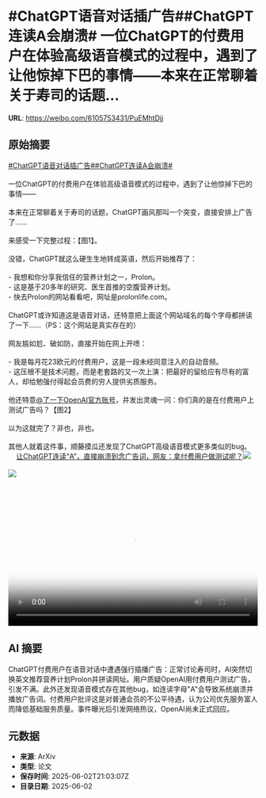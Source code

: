 # #ChatGPT语音对话插广告##ChatGPT连读A会崩溃# 一位ChatGPT的付费用户在体验高级语音模式的过程中，遇到了让他惊掉下巴的事情——本来在正常聊着关于寿司的话题...

**URL**: https://weibo.com/6105753431/PuEMhtDjj

## 原始摘要

<a href="https://m.weibo.cn/search?containerid=231522type%3D1%26t%3D10%26q%3D%23ChatGPT%E8%AF%AD%E9%9F%B3%E5%AF%B9%E8%AF%9D%E6%8F%92%E5%B9%BF%E5%91%8A%23&amp;extparam=%23ChatGPT%E8%AF%AD%E9%9F%B3%E5%AF%B9%E8%AF%9D%E6%8F%92%E5%B9%BF%E5%91%8A%23" data-hide=""><span class="surl-text">#ChatGPT语音对话插广告#</span></a><a href="https://m.weibo.cn/search?containerid=231522type%3D1%26t%3D10%26q%3D%23ChatGPT%E8%BF%9E%E8%AF%BBA%E4%BC%9A%E5%B4%A9%E6%BA%83%23&amp;extparam=%23ChatGPT%E8%BF%9E%E8%AF%BBA%E4%BC%9A%E5%B4%A9%E6%BA%83%23" data-hide=""><span class="surl-text">#ChatGPT连读A会崩溃#</span></a> <br><br>一位ChatGPT的付费用户在体验高级语音模式的过程中，遇到了让他惊掉下巴的事情——<br><br>本来在正常聊着关于寿司的话题，ChatGPT画风那叫一个突变，直接安排上广告了……<br><br>来感受一下完整过程：【图1】。<br><br>没错，ChatGPT就这么硬生生地转成英语，然后开始推荐了：<br><br>- 我想和你分享我信任的营养计划之一，Prolon。<br>- 这是基于20多年的研究、医生首推的空腹营养计划。<br>- 快去Prolon的网站看看吧，网址是prolonlife.com。<br><br>ChatGPT或许知道这是语音对话，还特意把上面这个网站域名的每个字母都拼读了一下……（PS：这个网站是真实存在的）<br><br>网友尴如尬、破如防，直接开始在网上开喷：<br><br>- 我是每月花23欧元的付费用户，这是一段未经同意注入的自动音频。<br>- 这压根不是技术问题，而是老套路的又一次上演：把最好的留给应有尽有的富人，却给勉强付得起会员费的穷人提供劣质服务。<br><br>他还特意<a href="https://weibo.com/n/%E4%BA%86%E4%B8%80%E4%B8%8BOpenAI%E5%AE%98%E6%96%B9%E8%B4%A6%E5%8F%B7">@了一下OpenAI官方账号</a>，并发出灵魂一问：你们真的是在付费用户上测试广告吗？【图2】<br><br>以为这就完了？非也，非也。<br><br>其他人就着这件事，顺藤摸瓜还发现了ChatGPT高级语音模式更多类似的bug。<a href="https://weibo.cn/sinaurl?u=https%3A%2F%2Fmp.weixin.qq.com%2Fs%2F044YgV2GzZeViJzV_v9Idw" data-hide=""><span class="url-icon"><img style="width: 1rem;height: 1rem" src="https://h5.sinaimg.cn/upload/2015/09/25/3/timeline_card_small_web_default.png" referrerpolicy="no-referrer"></span><span class="surl-text">让ChatGPT连读“A”，直接崩溃到念广告词，网友：拿付费用户做测试呢？</span></a><img style="" src="https://tvax1.sinaimg.cn/large/006Fd7o3ly1i20vhh5m1cj30u01hcgm1.jpg" referrerpolicy="no-referrer"><br><br><img style="" src="https://tvax2.sinaimg.cn/large/006Fd7o3gy1i20vgzhoraj30u00rik1z.jpg" referrerpolicy="no-referrer"><br><br><br clear="both"><div style="clear: both"></div><video controls="controls" poster="https://tvax3.sinaimg.cn/orj480/006Fd7o3ly1i20vhggi4wj30u01hcgm1.jpg" style="width: 100%"><source src="https://f.video.weibocdn.com/o0/T3WHkMjllx08oITXm8SY01041200cEuM0E010.mp4?label=mp4_720p&amp;template=720x1280.24.0&amp;ori=0&amp;ps=1CwnkDw1GXwCQx&amp;Expires=1748901754&amp;ssig=7ERFuC%2BaST&amp;KID=unistore,video"><source src="https://f.video.weibocdn.com/o0/RaxIrg3tlx08oITWViCc010412007dUV0E010.mp4?label=mp4_hd&amp;template=540x960.24.0&amp;ori=0&amp;ps=1CwnkDw1GXwCQx&amp;Expires=1748901754&amp;ssig=G5SYQMZ9P%2B&amp;KID=unistore,video"><source src="https://f.video.weibocdn.com/o0/IyWlUmj1lx08oITXWQ1a0104120047Qu0E010.mp4?label=mp4_ld&amp;template=360x640.24.0&amp;ori=0&amp;ps=1CwnkDw1GXwCQx&amp;Expires=1748901754&amp;ssig=oqSqvZ1ma4&amp;KID=unistore,video"><p>视频无法显示，请前往<a href="https://video.weibo.com/show?fid=1034%3A5173065168912412" target="_blank" rel="noopener noreferrer">微博视频</a>观看。</p></video>

## AI 摘要

ChatGPT付费用户在语音对话中遭遇强行插播广告：正常讨论寿司时，AI突然切换英文推荐营养计划Prolon并拼读网址。用户质疑OpenAI用付费用户测试广告，引发不满。此外还发现语音模式存在其他bug，如连读字母"A"会导致系统崩溃并播放广告词。付费用户批评这是对普通会员的不公平待遇，认为公司优先服务富人而降低基础服务质量。事件曝光后引发网络热议，OpenAI尚未正式回应。

## 元数据

- **来源**: ArXiv
- **类型**: 论文
- **保存时间**: 2025-06-02T21:03:07Z
- **目录日期**: 2025-06-02
